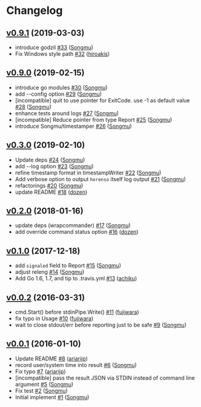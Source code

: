# Changelog

## [v0.9.1](https://github.com/Songmu/horenso/compare/v0.9.0...v0.9.1) (2019-03-03)

* introduce godzil [#33](https://github.com/Songmu/horenso/pull/33) ([Songmu](https://github.com/Songmu))
* Fix Windows style path [#32](https://github.com/Songmu/horenso/pull/32) ([hiroakis](https://github.com/hiroakis))

## [v0.9.0](https://github.com/Songmu/horenso/compare/v0.3.0...v0.9.0) (2019-02-15)

* introduce go modules [#30](https://github.com/Songmu/horenso/pull/30) ([Songmu](https://github.com/Songmu))
* add --config option [#29](https://github.com/Songmu/horenso/pull/29) ([Songmu](https://github.com/Songmu))
* [incompatible] quit to use pointer for ExitCode. use -1 as default value [#28](https://github.com/Songmu/horenso/pull/28) ([Songmu](https://github.com/Songmu))
* enhance tests around logs [#27](https://github.com/Songmu/horenso/pull/27) ([Songmu](https://github.com/Songmu))
* [incompatible] Reduce pointer from type Report [#25](https://github.com/Songmu/horenso/pull/25) ([Songmu](https://github.com/Songmu))
* introduce Songmu/timestamper [#26](https://github.com/Songmu/horenso/pull/26) ([Songmu](https://github.com/Songmu))

## [v0.3.0](https://github.com/Songmu/horenso/compare/v0.2.0...v0.3.0) (2019-02-10)

* Update deps [#24](https://github.com/Songmu/horenso/pull/24) ([Songmu](https://github.com/Songmu))
* add --log option [#23](https://github.com/Songmu/horenso/pull/23) ([Songmu](https://github.com/Songmu))
* refine timestamp format in timestampWriter [#22](https://github.com/Songmu/horenso/pull/22) ([Songmu](https://github.com/Songmu))
* Add verbose option to output `horenso` itself log output [#21](https://github.com/Songmu/horenso/pull/21) ([Songmu](https://github.com/Songmu))
* refactorings [#20](https://github.com/Songmu/horenso/pull/20) ([Songmu](https://github.com/Songmu))
* update README [#18](https://github.com/Songmu/horenso/pull/18) ([dozen](https://github.com/dozen))

## [v0.2.0](https://github.com/Songmu/horenso/compare/v0.1.0...v0.2.0) (2018-01-16)

* update deps (wrapcommander) [#17](https://github.com/Songmu/horenso/pull/17) ([Songmu](https://github.com/Songmu))
* add override command status option [#16](https://github.com/Songmu/horenso/pull/16) ([dozen](https://github.com/dozen))

## [v0.1.0](https://github.com/Songmu/horenso/compare/v0.0.2...v0.1.0) (2017-12-18)

* add `signaled` field to Report [#15](https://github.com/Songmu/horenso/pull/15) ([Songmu](https://github.com/Songmu))
* adjust releng [#14](https://github.com/Songmu/horenso/pull/14) ([Songmu](https://github.com/Songmu))
* Add Go 1.6, 1.7, and tip to .travis.yml [#13](https://github.com/Songmu/horenso/pull/13) ([achiku](https://github.com/achiku))

## [v0.0.2](https://github.com/Songmu/horenso/compare/v0.0.1...v0.0.2) (2016-03-31)

* cmd.Start() before stdinPipe.Write() [#11](https://github.com/Songmu/horenso/pull/11) ([fujiwara](https://github.com/fujiwara))
* fix typo in Usage [#10](https://github.com/Songmu/horenso/pull/10) ([fujiwara](https://github.com/fujiwara))
* wait to close stdout/err before reporting just to be safe [#9](https://github.com/Songmu/horenso/pull/9) ([Songmu](https://github.com/Songmu))

## [v0.0.1](https://github.com/Songmu/horenso/compare/6c9c2a74...v0.0.1) (2016-01-10)

* Update README [#8](https://github.com/Songmu/horenso/pull/8) ([ariarijp](https://github.com/ariarijp))
* record user/system time into result [#6](https://github.com/Songmu/horenso/pull/6) ([Songmu](https://github.com/Songmu))
* Fix typo [#7](https://github.com/Songmu/horenso/pull/7) ([ariarijp](https://github.com/ariarijp))
* [incompatible] pass the result JSON via STDIN instead of command line argument [#5](https://github.com/Songmu/horenso/pull/5) ([Songmu](https://github.com/Songmu))
* Fix test [#2](https://github.com/Songmu/horenso/pull/2) ([Songmu](https://github.com/Songmu))
* Initial implement [#1](https://github.com/Songmu/horenso/pull/1) ([Songmu](https://github.com/Songmu))
